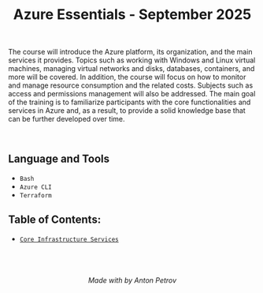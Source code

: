 <h1 align="center">
Azure Essentials - September 2025
</h1>

<br/>

The course will introduce the Azure platform, its organization, and the main services it provides. Topics such as working with Windows and Linux virtual machines, managing virtual networks and disks, databases, containers, and more will be covered. In addition, the course will focus on how to monitor and manage resource consumption and the related costs. Subjects such as access and permissions management will also be addressed. The main goal of the training is to familiarize participants with the core functionalities and services in Azure and, as a result, to provide a solid knowledge base that can be further developed over time.

<br/>

## Language and Tools

- `Bash`
- `Azure CLI`
- `Terraform`

## Table of Contents:

- [`Core Infrastructure Services`](https://github.com/tonytech83/azure-essentials/tree/main/01-core-infrastructure-services)

<br/>
<br/>

<h6 align="center"> Made with by Anton Petrov </h6>
